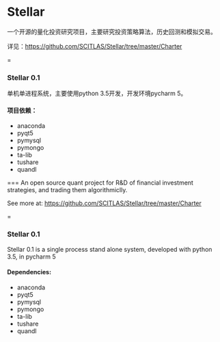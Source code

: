 Stellar
=========

一个开源的量化投资研究项目，主要研究投资策略算法，历史回测和模拟交易。

详见：https://github.com/SCITLAS/Stellar/tree/master/Charter


=
### Stellar 0.1

单机单进程系统，主要使用python 3.5开发，开发环境pycharm 5。

#### 项目依赖：
- anaconda
- pyqt5
- pymysql
- pymongo
- ta-lib
- tushare
- quandl

===
An open source quant project for R&D of financial investment strategies, and trading them algorithmiclly.

See more at: https://github.com/SCITLAS/Stellar/tree/master/Charter

=
### Stellar 0.1

Stellar 0.1 is a single process stand alone system, developed with python 3.5, in pycharm 5

#### Dependencies:
- anaconda
- pyqt5
- pymysql
- pymongo
- ta-lib
- tushare
- quandl


